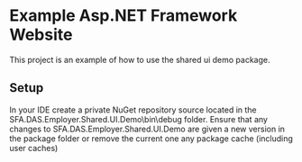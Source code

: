 ﻿# Example Asp.NET Framework Website

This project is an example of how to use the shared ui demo package. 

## Setup

In your IDE create a private NuGet repository source located in the SFA.DAS.Employer.Shared.UI.Demo\bin\debug folder.
Ensure that any changes to SFA.DAS.Employer.Shared.UI.Demo are given a new version in the package folder or remove the current one any package cache (including user caches)
